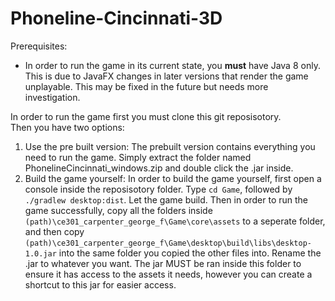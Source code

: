 # Phoneline-Cincinnati-3D

Prerequisites:
 - In order to run the game in its current state, you **must** have Java 8 only. This is due to JavaFX changes in later versions that render the game unplayable. This may be fixed in the future but needs more investigation.

In order to run the game first you must clone this git reposisotory.  
Then you have two options:
1. Use the pre built version:
The prebuilt version contains everything you need to run the game. Simply extract the folder named PhonelineCincinnati_windows.zip and double click the .jar inside.
2. Build the game yourself:
In order to build the game yourself, first open a console inside the reposisotory folder. Type `cd Game`, followed by `./gradlew desktop:dist`. Let the game build. Then in order to run the game successfully, copy all the folders inside `(path)\ce301_carpenter_george_f\Game\core\assets` to a seperate folder, and then copy `(path)\ce301_carpenter_george_f\Game\desktop\build\libs\desktop-1.0.jar` into the same folder you copied the other files into. Rename the .jar to whatever you want. The jar MUST be ran inside this folder to ensure it has access to the assets it needs, however you can create a shortcut to this jar for easier access.
